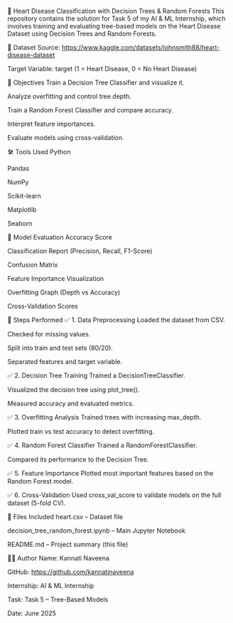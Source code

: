 🧠 Heart Disease Classification with Decision Trees & Random Forests
This repository contains the solution for Task 5 of my AI & ML Internship, which involves training and evaluating tree-based models on the Heart Disease Dataset using Decision Trees and Random Forests.

📂 Dataset
Source: https://www.kaggle.com/datasets/johnsmith88/heart-disease-dataset

Target Variable: target (1 = Heart Disease, 0 = No Heart Disease)

📌 Objectives
Train a Decision Tree Classifier and visualize it.

Analyze overfitting and control tree depth.

Train a Random Forest Classifier and compare accuracy.

Interpret feature importances.

Evaluate models using cross-validation.

🛠️ Tools Used
Python

Pandas

NumPy

Scikit-learn

Matplotlib

Seaborn

🧪 Model Evaluation
Accuracy Score

Classification Report (Precision, Recall, F1-Score)

Confusion Matrix

Feature Importance Visualization

Overfitting Graph (Depth vs Accuracy)

Cross-Validation Scores

🧾 Steps Performed
✅ 1. Data Preprocessing
Loaded the dataset from CSV.

Checked for missing values.

Split into train and test sets (80/20).

Separated features and target variable.

✅ 2. Decision Tree Training
Trained a DecisionTreeClassifier.

Visualized the decision tree using plot_tree().

Measured accuracy and evaluated metrics.

✅ 3. Overfitting Analysis
Trained trees with increasing max_depth.

Plotted train vs test accuracy to detect overfitting.

✅ 4. Random Forest Classifier
Trained a RandomForestClassifier.

Compared its performance to the Decision Tree.

✅ 5. Feature Importance
Plotted most important features based on the Random Forest model.

✅ 6. Cross-Validation
Used cross_val_score to validate models on the full dataset (5-fold CV).

📎 Files Included
heart.csv – Dataset file

decision_tree_random_forest.ipynb – Main Jupyter Notebook

README.md – Project summary (this file)

👩‍💻 Author
Name: Kannati Naveena

GitHub: https://github.com/kannatinaveena

Internship: AI & ML Internship

Task: Task 5 – Tree-Based Models

Date: June 2025
